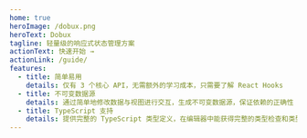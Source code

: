 ```yaml
---
home: true
heroImage: /dobux.png
heroText: Dobux
tagline: 轻量级的响应式状态管理方案
actionText: 快速开始 →
actionLink: /guide/
features:
  - title: 简单易用
    details: 仅有 3 个核心 API，无需额外的学习成本，只需要了解 React Hooks
  - title: 不可变数据源
    details: 通过简单地修改数据与视图进行交互，生成不可变数据源，保证依赖的正确性
  - title: TypeScript 支持
    details: 提供完整的 TypeScript 类型定义，在编辑器中能获得完整的类型检查和类型推断
---
```


